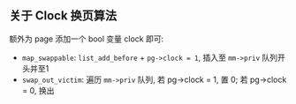 ## 关于 Clock 换页算法

额外为 page 添加一个 bool 变量 clock 即可:

*   `map_swappable`: `list_add_before` + `pg->clock = 1`, 插入至 `mm->priv` 队列开头并至1
*   `swap_out_victim`: 遍历 `mm->priv` 队列, 若 pg->clock = 1, 置 0; 若 pg->clock = 0, 换出
